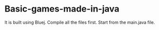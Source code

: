 # Basic-games-made-in-java
It is built using Bluej. Compile all the files first. Start from the main.java file.
